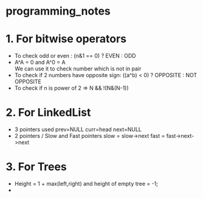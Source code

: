 # programming_notes

# 1. For bitwise operators

* To check odd or even : (n&1 == 0) ? EVEN : ODD
* A^A = 0 and A^0 = A<br>
   We can use it to check number which is not in pair
* To check if 2 numbers have opposite sign: ((a^b) < 0) ? OPPOSITE : NOT OPPOSITE
* To check if n is power of 2 => N && !(N&(N-1))

# 2. For LinkedList

* 3 pointers used 
  prev=NULL
  curr=head
  next=NULL
* 2 pointers / Slow and Fast pointers 
  slow = slow->next
  fast = fast->next->next

# 3. For Trees

* Height = 1 + max(left,right)  and height of empty tree = -1;
*
